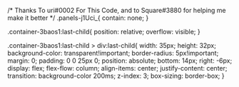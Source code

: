 /* Thanks To uri#0002 For This Code, and to Square#3880 for helping me make it better */
.panels-j1Uci_{
  contain: none;
}

.container-3baos1:last-child{
	position: relative;
	overflow: visible;
}

.container-3baos1:last-child > div:last-child{
	width: 35px;
	height: 32px;
	background-color: transparent!important;
	border-radius: 5px!important;
	margin: 0;
	padding: 0 0 25px 0;
	position: absolute;
	bottom: 14px;
  right: -6px;
	display: flex;
	flex-flow: column;
	align-items: center;
	justify-content: center;
	transition: background-color 200ms;
	z-index: 3;
	box-sizing: border-box;
}
